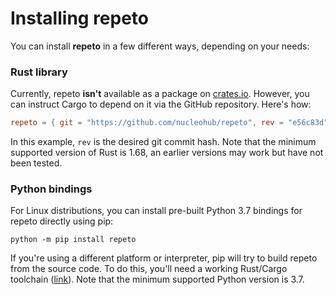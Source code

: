 # Installing repeto

You can install **repeto** in a few different ways, depending on your needs:

### Rust library

Currently, repeto **isn't** available as a package on [crates.io](https://crates.io). However, you can instruct Cargo to
depend on it via the GitHub repository. Here's how:

```toml
repeto = { git = "https://github.com/nucleohub/repeto", rev = "e56c83d" }
```

In this example, `rev` is the desired git commit hash. Note that the minimum supported version of Rust is 1.68, an
earlier versions may work but have not been tested.

### Python bindings

For Linux distributions, you can install pre-built Python 3.7 bindings for repeto directly using pip:

```shell
python -m pip install repeto
```

If you're using a different platform or interpreter, pip will try to build repeto from the source code.
To do this, you'll need a working Rust/Cargo toolchain ([link](https://www.rust-lang.org/tools/install)). 
Note that the minimum supported Python version is 3.7.

